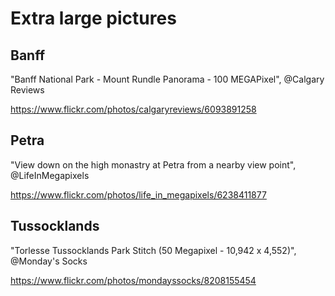 # Extra large pictures

## Banff

"Banff National Park - Mount Rundle Panorama - 100 MEGAPixel", @Calgary Reviews

https://www.flickr.com/photos/calgaryreviews/6093891258

## Petra

"View down on the high monastry at Petra from a nearby view point", @LifeInMegapixels

https://www.flickr.com/photos/life_in_megapixels/6238411877

## Tussocklands

"Torlesse Tussocklands Park Stitch (50 Megapixel - 10,942 x 4,552)", @Monday's Socks

https://www.flickr.com/photos/mondayssocks/8208155454



